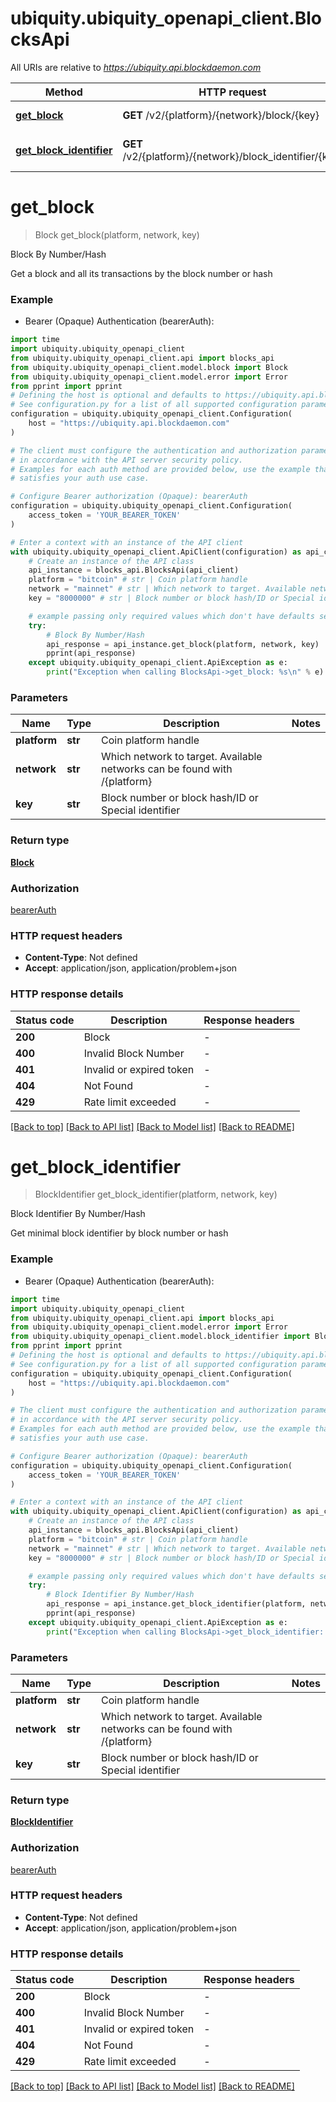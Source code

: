 # ubiquity.ubiquity_openapi_client.BlocksApi

All URIs are relative to *https://ubiquity.api.blockdaemon.com*

Method | HTTP request | Description
------------- | ------------- | -------------
[**get_block**](BlocksApi.md#get_block) | **GET** /v2/{platform}/{network}/block/{key} | Block By Number/Hash
[**get_block_identifier**](BlocksApi.md#get_block_identifier) | **GET** /v2/{platform}/{network}/block_identifier/{key} | Block Identifier By Number/Hash


# **get_block**
> Block get_block(platform, network, key)

Block By Number/Hash

Get a block and all its transactions by the block number or hash

### Example

* Bearer (Opaque) Authentication (bearerAuth):

```python
import time
import ubiquity.ubiquity_openapi_client
from ubiquity.ubiquity_openapi_client.api import blocks_api
from ubiquity.ubiquity_openapi_client.model.block import Block
from ubiquity.ubiquity_openapi_client.model.error import Error
from pprint import pprint
# Defining the host is optional and defaults to https://ubiquity.api.blockdaemon.com
# See configuration.py for a list of all supported configuration parameters.
configuration = ubiquity.ubiquity_openapi_client.Configuration(
    host = "https://ubiquity.api.blockdaemon.com"
)

# The client must configure the authentication and authorization parameters
# in accordance with the API server security policy.
# Examples for each auth method are provided below, use the example that
# satisfies your auth use case.

# Configure Bearer authorization (Opaque): bearerAuth
configuration = ubiquity.ubiquity_openapi_client.Configuration(
    access_token = 'YOUR_BEARER_TOKEN'
)

# Enter a context with an instance of the API client
with ubiquity.ubiquity_openapi_client.ApiClient(configuration) as api_client:
    # Create an instance of the API class
    api_instance = blocks_api.BlocksApi(api_client)
    platform = "bitcoin" # str | Coin platform handle
    network = "mainnet" # str | Which network to target. Available networks can be found with /{platform}
    key = "8000000" # str | Block number or block hash/ID or Special identifier

    # example passing only required values which don't have defaults set
    try:
        # Block By Number/Hash
        api_response = api_instance.get_block(platform, network, key)
        pprint(api_response)
    except ubiquity.ubiquity_openapi_client.ApiException as e:
        print("Exception when calling BlocksApi->get_block: %s\n" % e)
```


### Parameters

Name | Type | Description  | Notes
------------- | ------------- | ------------- | -------------
 **platform** | **str**| Coin platform handle |
 **network** | **str**| Which network to target. Available networks can be found with /{platform} |
 **key** | **str**| Block number or block hash/ID or Special identifier |

### Return type

[**Block**](Block.md)

### Authorization

[bearerAuth](../README.md#bearerAuth)

### HTTP request headers

 - **Content-Type**: Not defined
 - **Accept**: application/json, application/problem+json


### HTTP response details

| Status code | Description | Response headers |
|-------------|-------------|------------------|
**200** | Block |  -  |
**400** | Invalid Block Number |  -  |
**401** | Invalid or expired token |  -  |
**404** | Not Found |  -  |
**429** | Rate limit exceeded |  -  |

[[Back to top]](#) [[Back to API list]](../README.md#documentation-for-api-endpoints) [[Back to Model list]](../README.md#documentation-for-models) [[Back to README]](../README.md)

# **get_block_identifier**
> BlockIdentifier get_block_identifier(platform, network, key)

Block Identifier By Number/Hash

Get minimal block identifier by block number or hash

### Example

* Bearer (Opaque) Authentication (bearerAuth):

```python
import time
import ubiquity.ubiquity_openapi_client
from ubiquity.ubiquity_openapi_client.api import blocks_api
from ubiquity.ubiquity_openapi_client.model.error import Error
from ubiquity.ubiquity_openapi_client.model.block_identifier import BlockIdentifier
from pprint import pprint
# Defining the host is optional and defaults to https://ubiquity.api.blockdaemon.com
# See configuration.py for a list of all supported configuration parameters.
configuration = ubiquity.ubiquity_openapi_client.Configuration(
    host = "https://ubiquity.api.blockdaemon.com"
)

# The client must configure the authentication and authorization parameters
# in accordance with the API server security policy.
# Examples for each auth method are provided below, use the example that
# satisfies your auth use case.

# Configure Bearer authorization (Opaque): bearerAuth
configuration = ubiquity.ubiquity_openapi_client.Configuration(
    access_token = 'YOUR_BEARER_TOKEN'
)

# Enter a context with an instance of the API client
with ubiquity.ubiquity_openapi_client.ApiClient(configuration) as api_client:
    # Create an instance of the API class
    api_instance = blocks_api.BlocksApi(api_client)
    platform = "bitcoin" # str | Coin platform handle
    network = "mainnet" # str | Which network to target. Available networks can be found with /{platform}
    key = "8000000" # str | Block number or block hash/ID or Special identifier

    # example passing only required values which don't have defaults set
    try:
        # Block Identifier By Number/Hash
        api_response = api_instance.get_block_identifier(platform, network, key)
        pprint(api_response)
    except ubiquity.ubiquity_openapi_client.ApiException as e:
        print("Exception when calling BlocksApi->get_block_identifier: %s\n" % e)
```


### Parameters

Name | Type | Description  | Notes
------------- | ------------- | ------------- | -------------
 **platform** | **str**| Coin platform handle |
 **network** | **str**| Which network to target. Available networks can be found with /{platform} |
 **key** | **str**| Block number or block hash/ID or Special identifier |

### Return type

[**BlockIdentifier**](BlockIdentifier.md)

### Authorization

[bearerAuth](../README.md#bearerAuth)

### HTTP request headers

 - **Content-Type**: Not defined
 - **Accept**: application/json, application/problem+json


### HTTP response details

| Status code | Description | Response headers |
|-------------|-------------|------------------|
**200** | Block |  -  |
**400** | Invalid Block Number |  -  |
**401** | Invalid or expired token |  -  |
**404** | Not Found |  -  |
**429** | Rate limit exceeded |  -  |

[[Back to top]](#) [[Back to API list]](../README.md#documentation-for-api-endpoints) [[Back to Model list]](../README.md#documentation-for-models) [[Back to README]](../README.md)

